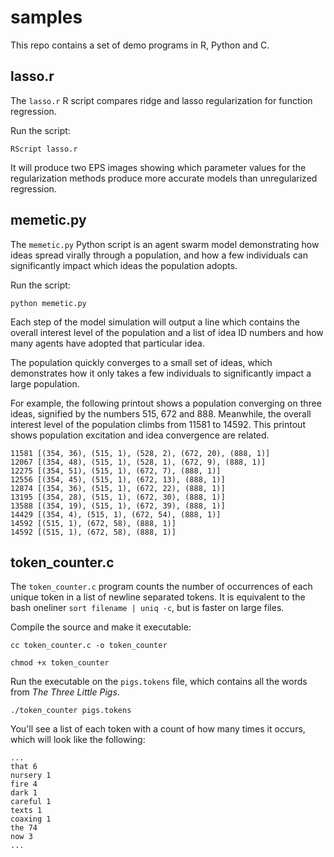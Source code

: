 # samples
This repo contains a set of demo programs in R, Python and C.



## lasso.r
The `lasso.r` R script compares ridge and lasso regularization for function regression.  

Run the script:

`RScript lasso.r`

It will produce two EPS images showing which parameter values for the regularization methods produce more accurate models than unregularized regression.

## memetic.py
The `memetic.py` Python script is an agent swarm model demonstrating how ideas spread virally through a population, and how a few individuals can significantly impact which ideas the population adopts.

Run the script:

`python memetic.py`

Each step of the model simulation will output a line which contains the overall interest level of the population and a list of idea ID numbers and how many agents have adopted that particular idea.

The population quickly converges to a small set of ideas, which demonstrates how it only takes a few individuals to significantly impact a large population.  

For example, the following printout shows a population converging on three ideas, signified by the numbers 515, 672 and 888. Meanwhile, the overall interest level of the population climbs from 11581 to 14592.  This printout shows population excitation and idea convergence are related.

    11581 [(354, 36), (515, 1), (528, 2), (672, 20), (888, 1)]
    12067 [(354, 48), (515, 1), (528, 1), (672, 9), (888, 1)]
    12275 [(354, 51), (515, 1), (672, 7), (888, 1)]
    12556 [(354, 45), (515, 1), (672, 13), (888, 1)]
    12874 [(354, 36), (515, 1), (672, 22), (888, 1)]
    13195 [(354, 28), (515, 1), (672, 30), (888, 1)]
    13588 [(354, 19), (515, 1), (672, 39), (888, 1)]
    14429 [(354, 4), (515, 1), (672, 54), (888, 1)]
    14592 [(515, 1), (672, 58), (888, 1)]
    14592 [(515, 1), (672, 58), (888, 1)]

## token_counter.c

The `token_counter.c` program counts the number of occurrences of each unique token in a list of newline separated tokens.  It is equivalent to the bash oneliner `sort filename | uniq -c`, but is faster on large files.

Compile the source and make it executable:

`cc token_counter.c -o token_counter`

`chmod +x token_counter`

Run the executable on the `pigs.tokens` file, which contains all the words from *The Three Little Pigs*.

`./token_counter pigs.tokens`

You'll see a list of each token with a count of how many times it occurs, which will look like the following:

    ...
    that 6
    nursery 1
    fire 4
    dark 1
    careful 1
    texts 1
    coaxing 1
    the 74
    now 3
    ...
